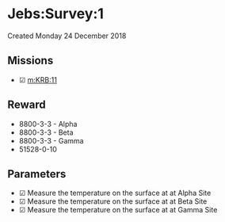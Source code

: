 # Jebs:Survey:1
Created Monday 24 December 2018

Missions
--------

* ☑ [m:KRB:11](../../../m/KRB/11.markdown)


Reward
------

* 8800-3-3 - Alpha
* 8800-3-3 - Beta
* 8800-3-3 - Gamma
* 51528-0-10


Parameters
----------

* ☑ Measure the temperature on the surface at  at Alpha Site
* ☑ Measure the temperature on the surface at  at Beta Site
* ☑ Measure the temperature on the surface at  at Gamma Site


